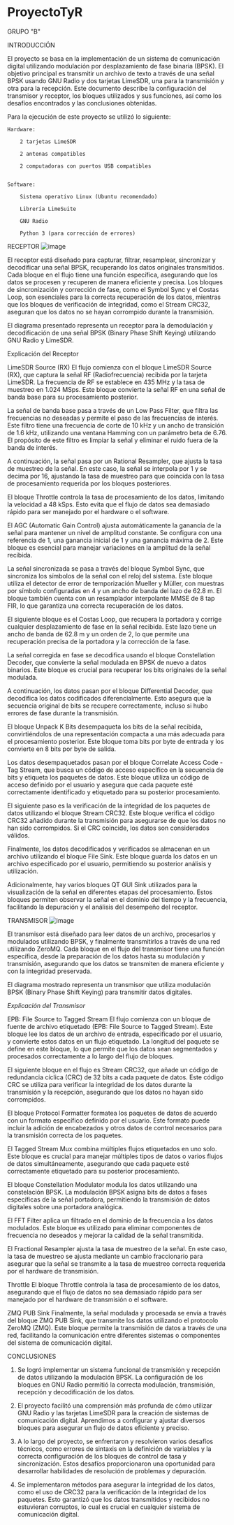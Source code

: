 # ProyectoTyR
GRUPO "B"

INTRODUCCIÓN 

El proyecto se basa en la implementación de un sistema de comunicación digital utilizando modulación por desplazamiento de fase binaria (BPSK). El objetivo principal es transmitir un archivo de texto a través de una señal BPSK usando GNU Radio y dos tarjetas LimeSDR, una para la transmisión y otra para la recepción. Este documento describe la configuración del transmisor y receptor, los bloques utilizados y sus funciones, así como los desafíos encontrados y las conclusiones obtenidas.  

Para la ejecución de este proyecto se utilizó lo siguiente:  


    Hardware: 

        2 tarjetas LimeSDR 

        2 antenas compatibles 

        2 computadoras con puertos USB compatibles 

 
    Software: 

        Sistema operativo Linux (Ubuntu recomendado) 

        Librería LimeSuite 

        GNU Radio 

        Python 3 (para corrección de errores) 

         

RECEPTOR
![image](https://github.com/luisferhz99/ProyectoTyR/assets/31906680/65019a17-5361-4f68-aded-8313e93a76a0)

El receptor está diseñado para capturar, filtrar, resamplear, sincronizar y decodificar una señal BPSK, recuperando los datos originales transmitidos. Cada bloque en el flujo tiene una función específica, asegurando que los datos se procesen y recuperen de manera eficiente y precisa. Los bloques de sincronización y corrección de fase, como el Symbol Sync y el Costas Loop, son esenciales para la correcta recuperación de los datos, mientras que los bloques de verificación de integridad, como el Stream CRC32, aseguran que los datos no se hayan corrompido durante la transmisión. 

El diagrama presentado representa un receptor para la demodulación y decodificación de una señal BPSK (Binary Phase Shift Keying) utilizando GNU Radio y LimeSDR.


Explicación del Receptor 

LimeSDR Source (RX) El flujo comienza con el bloque LimeSDR Source (RX), que captura la señal RF (Radiofrecuencia) recibida por la tarjeta LimeSDR. La frecuencia de RF se establece en 435 MHz y la tasa de muestreo en 1.024 MSps. Este bloque convierte la señal RF en una señal de banda base para su procesamiento posterior. 

La señal de banda base pasa a través de un Low Pass Filter, que filtra las frecuencias no deseadas y permite el paso de las frecuencias de interés. Este filtro tiene una frecuencia de corte de 10 kHz y un ancho de transición de 1.6 kHz, utilizando una ventana Hamming con un parámetro beta de 6.76. El propósito de este filtro es limpiar la señal y eliminar el ruido fuera de la banda de interés. 

A continuación, la señal pasa por un Rational Resampler, que ajusta la tasa de muestreo de la señal. En este caso, la señal se interpola por 1 y se decima por 16, ajustando la tasa de muestreo para que coincida con la tasa de procesamiento requerida por los bloques posteriores. 

El bloque Throttle controla la tasa de procesamiento de los datos, limitando la velocidad a 48 kSps. Esto evita que el flujo de datos sea demasiado rápido para ser manejado por el hardware o el software. 

El AGC (Automatic Gain Control) ajusta automáticamente la ganancia de la señal para mantener un nivel de amplitud constante. Se configura con una referencia de 1, una ganancia inicial de 1 y una ganancia máxima de 2. Este bloque es esencial para manejar variaciones en la amplitud de la señal recibida. 

La señal sincronizada se pasa a través del bloque Symbol Sync, que sincroniza los símbolos de la señal con el reloj del sistema. Este bloque utiliza el detector de error de temporización Mueller y Müller, con muestras por símbolo configuradas en 4 y un ancho de banda del lazo de 62.8 m. El bloque también cuenta con un resamplador interpolante MMSE de 8 tap FIR, lo que garantiza una correcta recuperación de los datos. 

El siguiente bloque es el Costas Loop, que recupera la portadora y corrige cualquier desplazamiento de fase en la señal recibida. Este lazo tiene un ancho de banda de 62.8 m y un orden de 2, lo que permite una recuperación precisa de la portadora y la corrección de la fase. 

La señal corregida en fase se decodifica usando el bloque Constellation Decoder, que convierte la señal modulada en BPSK de nuevo a datos binarios. Este bloque es crucial para recuperar los bits originales de la señal modulada. 

A continuación, los datos pasan por el bloque Differential Decoder, que decodifica los datos codificados diferencialmente. Esto asegura que la secuencia original de bits se recupere correctamente, incluso si hubo errores de fase durante la transmisión. 

El bloque Unpack K Bits desempaqueta los bits de la señal recibida, convirtiéndolos de una representación compacta a una más adecuada para el procesamiento posterior. Este bloque toma bits por byte de entrada y los convierte en 8 bits por byte de salida. 

Los datos desempaquetados pasan por el bloque Correlate Access Code - Tag Stream, que busca un código de acceso específico en la secuencia de bits y etiqueta los paquetes de datos. Este bloque utiliza un código de acceso definido por el usuario y asegura que cada paquete esté correctamente identificado y etiquetado para su posterior procesamiento. 

El siguiente paso es la verificación de la integridad de los paquetes de datos utilizando el bloque Stream CRC32. Este bloque verifica el código CRC32 añadido durante la transmisión para asegurarse de que los datos no han sido corrompidos. Si el CRC coincide, los datos son considerados válidos. 

Finalmente, los datos decodificados y verificados se almacenan en un archivo utilizando el bloque File Sink. Este bloque guarda los datos en un archivo especificado por el usuario, permitiendo su posterior análisis y utilización. 

Adicionalmente, hay varios bloques QT GUI Sink utilizados para la visualización de la señal en diferentes etapas del procesamiento. Estos bloques permiten observar la señal en el dominio del tiempo y la frecuencia, facilitando la depuración y el análisis del desempeño del receptor. 



TRANSMISOR 
![image](https://github.com/luisferhz99/ProyectoTyR/assets/31906680/002b30e2-b797-4a28-9c7a-cb0b8a7595be)

El transmisor está diseñado para leer datos de un archivo, procesarlos y modulados utilizando BPSK, y finalmente transmitirlos a través de una red utilizando ZeroMQ. Cada bloque en el flujo del transmisor tiene una función específica, desde la preparación de los datos hasta su modulación y transmisión, asegurando que los datos se transmiten de manera eficiente y con la integridad preservada. 

El diagrama mostrado representa un transmisor que utiliza modulación BPSK (Binary Phase Shift Keying) para transmitir datos digitales. 

*Explicación del Transmisor*

EPB: File Source to Tagged Stream El flujo comienza con un bloque de fuente de archivo etiquetado (EPB: File Source to Tagged Stream). Este bloque lee los datos de un archivo de entrada, especificado por el usuario, y convierte estos datos en un flujo etiquetado. La longitud del paquete se define en este bloque, lo que permite que los datos sean segmentados y procesados correctamente a lo largo del flujo de bloques. 

El siguiente bloque en el flujo es Stream CRC32, que añade un código de redundancia cíclica (CRC) de 32 bits a cada paquete de datos. Este código CRC se utiliza para verificar la integridad de los datos durante la transmisión y la recepción, asegurando que los datos no hayan sido corrompidos. 

El bloque Protocol Formatter formatea los paquetes de datos de acuerdo con un formato específico definido por el usuario. Este formato puede incluir la adición de encabezados y otros datos de control necesarios para la transmisión correcta de los paquetes. 

El Tagged Stream Mux combina múltiples flujos etiquetados en uno solo. Este bloque es crucial para manejar múltiples tipos de datos o varios flujos de datos simultáneamente, asegurando que cada paquete esté correctamente etiquetado para su posterior procesamiento. 

El bloque Constellation Modulator modula los datos utilizando una constelación BPSK. La modulación BPSK asigna bits de datos a fases específicas de la señal portadora, permitiendo la transmisión de datos digitales sobre una portadora analógica. 

El FFT Filter aplica un filtrado en el dominio de la frecuencia a los datos modulados. Este bloque es utilizado para eliminar componentes de frecuencia no deseados y mejorar la calidad de la señal transmitida. 

El Fractional Resampler ajusta la tasa de muestreo de la señal. En este caso, la tasa de muestreo se ajusta mediante un cambio fraccionario para asegurar que la señal se transmite a la tasa de muestreo correcta requerida por el hardware de transmisión. 

Throttle El bloque Throttle controla la tasa de procesamiento de los datos, asegurando que el flujo de datos no sea demasiado rápido para ser manejado por el hardware de transmisión o el software. 

ZMQ PUB Sink Finalmente, la señal modulada y procesada se envía a través del bloque ZMQ PUB Sink, que transmite los datos utilizando el protocolo ZeroMQ (ZMQ). Este bloque permite la transmisión de datos a través de una red, facilitando la comunicación entre diferentes sistemas o componentes del sistema de comunicación digital. 


CONCLUSIONES
1. Se logró implementar un sistema funcional de transmisión y recepción de datos utilizando la modulación BPSK. La configuración de los bloques en GNU Radio permitió la correcta modulación, transmisión, recepción y decodificación de los datos.

2. El proyecto facilitó una comprensión más profunda de cómo utilizar GNU Radio y las tarjetas LimeSDR para la creación de sistemas de comunicación digital. Aprendimos a configurar y ajustar diversos bloques para asegurar un flujo de datos eficiente y preciso.

3. A lo largo del proyecto, se enfrentaron y resolvieron varios desafíos técnicos, como errores de sintaxis en la definición de variables y la correcta configuración de los bloques de control de tasa y sincronización. Estos desafíos proporcionaron una oportunidad para desarrollar habilidades de resolución de problemas y depuración.

4. Se implementaron métodos para asegurar la integridad de los datos, como el uso de CRC32 para la verificación de la integridad de los paquetes. Esto garantizó que los datos transmitidos y recibidos no estuvieran corruptos, lo cual es crucial en cualquier sistema de comunicación digital.

 

